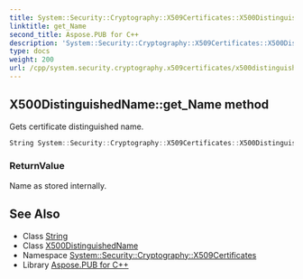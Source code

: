 ```yaml
---
title: System::Security::Cryptography::X509Certificates::X500DistinguishedName::get_Name method
linktitle: get_Name
second_title: Aspose.PUB for C++
description: 'System::Security::Cryptography::X509Certificates::X500DistinguishedName::get_Name method. Gets certificate distinguished name in C++.'
type: docs
weight: 200
url: /cpp/system.security.cryptography.x509certificates/x500distinguishedname/get_name/
---
```

## X500DistinguishedName::get_Name method


Gets certificate distinguished name.

```cpp
String System::Security::Cryptography::X509Certificates::X500DistinguishedName::get_Name() const
```


### ReturnValue

Name as stored internally.

## See Also

* Class [String](../../../system/string/)
* Class [X500DistinguishedName](../)
* Namespace [System::Security::Cryptography::X509Certificates](../../)
* Library [Aspose.PUB for C++](../../../)
